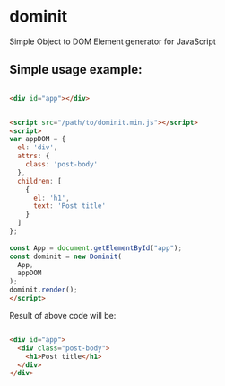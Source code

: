 # dominit
Simple Object to DOM Element generator for JavaScript

## Simple usage example:

```html

<div id="app"></div>


<script src="/path/to/dominit.min.js"></script>
<script>
var appDOM = {
  el: 'div',
  attrs: {
    class: 'post-body'
  },
  children: [
    {
      el: 'h1',
      text: 'Post title'
    }
  ]
};
  
const App = document.getElementById("app");
const dominit = new Dominit(
  App,
  appDOM
);
dominit.render();
</script>
```

Result of above code will be:
```html

<div id="app">
  <div class="post-body">
    <h1>Post title</h1>
  </div>
</div>
```
